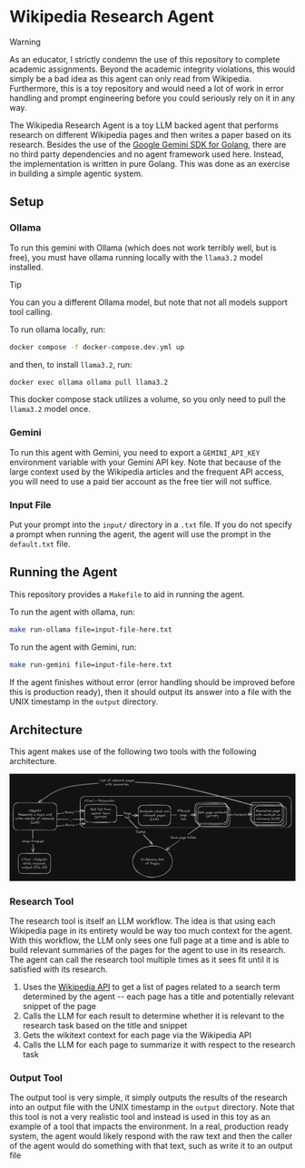 # Wikipedia Research Agent

> [!WARNING]
> As an educator, I strictly condemn the use of this repository to complete academic assignments. Beyond the academic integrity violations, this would simply be a bad idea as this agent can only read from Wikipedia. Furthermore, this is a toy repository and would need a lot of work in error handling and prompt engineering before you could seriously rely on it in any way.

The Wikipedia Research Agent is a toy LLM backed agent that performs research on different Wikipedia pages and then writes a paper based on its research. Besides the use of the [Google Gemini SDK for Golang](https://github.com/googleapis/go-genai), there are no third party dependencies and no agent framework used here. Instead, the implementation is written in pure Golang. This was done as an exercise in building a simple agentic system.

## Setup

### Ollama

To run this gemini with Ollama (which does not work terribly well, but is free), you must have ollama running locally with the `llama3.2` model installed.

> [!TIP]
> You can you a different Ollama model, but note that not all models support tool calling.

To run ollama locally, run:

```bash
docker compose -f docker-compose.dev.yml up
```

and then, to install `llama3.2`, run:

```bash
docker exec ollama ollama pull llama3.2
```

This docker compose stack utilizes a volume, so you only need to pull the `llama3.2` model once.

### Gemini

To run this agent with Gemini, you need to export a `GEMINI_API_KEY` environment variable with your Gemini API key. Note that because of the large context used by the Wikipedia articles and the frequent API access, you will need to use a paid tier account as the free tier will not suffice.

### Input File

Put your prompt into the `input/` directory in a `.txt` file. If you do not specify a prompt when running the agent, the agent will use the prompt in the `default.txt` file.

## Running the Agent

This repository provides a `Makefile` to aid in running the agent.

To run the agent with ollama, run:

```bash
make run-ollama file=input-file-here.txt
```

To run the agent with Gemini, run:

```bash
make run-gemini file=input-file-here.txt
```

If the agent finishes without error (error handling should be improved before this is production ready), then it should output its answer into a file with the UNIX timestamp in the `output` directory.

## Architecture

This agent makes use of the following two tools with the following architecture.

![Wikipedia Research Agent Architecture](https://github.com/jacobtie/wikipedia-research-agent/blob/main/assets/wikipedia-research-agent-architecture.png)

### Research Tool

The research tool is itself an LLM workflow. The idea is that using each Wikipedia page in its entirety would be way too much context for the agent. With this workflow, the LLM only sees one full page at a time and is able to build relevant summaries of the pages for the agent to use in its research. The agent can call the research tool multiple times as it sees fit until it is satisfied with its research.

1. Uses the [Wikipedia API](https://en.wikipedia.org/w/api.php) to get a list of pages related to a search term determined by the agent -- each page has a title and potentially relevant snippet of the page
2. Calls the LLM for each result to determine whether it is relevant to the research task based on the title and snippet
3. Gets the wikitext context for each page via the Wikipedia API
4. Calls the LLM for each page to summarize it with respect to the research task

### Output Tool

The output tool is very simple, it simply outputs the results of the research into an output file with the UNIX timestamp in the `output` directory. Note that this tool is not a very realistic tool and instead is used in this toy as an example of a tool that impacts the environment. In a real, production ready system, the agent would likely respond with the raw text and then the caller of the agent would do something with that text, such as write it to an output file
